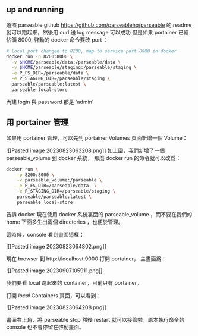 ## up and running 
遵照 parseable github 
https://github.com/parseablehq/parseable
的 readme 就可以跑起來，然後用 curl 送 log message 可以成功
但是如果 portainer 已經佔領 8000, 啓動的 docker 命令要改 port ：
``` bash
# local port changed to 8200, map to service port 8000 in docker 
docker run -p 8200:8000 \
  -v $HOME/parseable/data:/parseable/data \
  -v $HOME/parseable/staging:/parseable/staging \
  -e P_FS_DIR=/parseable/data \
  -e P_STAGING_DIR=/parseable/staging \
  parseable/parseable:latest \
  parseable local-store
```

內建 login 與 password 都是 'admin'

## 用 portainer 管理 ##

如果用 portainer 管理，可以先到 portainer Volumes 頁面新增一個 Volume：

![[Pasted image 20230823063208.png]]
如上圖，我們新增了一個 parseable_volume 到 docker 系統，
那麼 docker run 的命令就可以改爲：

```bash
docker run \
	-p 8200:8000 \
	-v parseable_volume:/parseable \
	-e P_FS_DIR=/parseable/data  \
	-e P_STAGING_DIR=/parseable/staging \
	parseable/parseable:latest \
	parseable local-store
```

告訴 docker 現在使用 docker 系統裏面的 parseable_volume ，而不要在我們的 home 下面多生出兩個 directories ，也便於管理。

這時候，console 看到畫面這樣：

![[Pasted image 20230823064802.png]]

現在 browser 到 http://localhost:9000 打開 portainer， 主畫面爲：

![[Pasted image 20230907105911.png]]

我們要看 local 跑起來的 container，目前只有 portainer。

打開 _local_ Containers 頁面，可以看到：

![[Pasted image 20230823064208.png]]

畫面右上角，將 parseable stop 然後 restart 就可以接管啦，原本執行命令的 console 也不會停留在啓動畫面。



